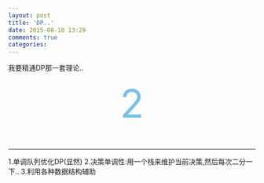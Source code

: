 ```yaml
---
layout: post
title: 'DP..'
date: 2015-08-10 13:29
comments: true
categories: 
---
```

我要精通DP那一套理论..
<br>
<div align="center"><span style="font-size:80px;color:#7bbfea;"   >2</span></p></div>
<br>
<!--more-->

----
1.单调队列优化DP(显然)
2.决策单调性:用一个栈来维护当前决策,然后每次二分一下..
3.利用各种数据结构辅助